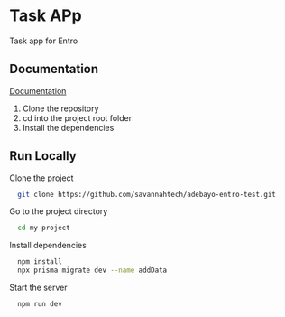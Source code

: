 
# Task APp

Task app for Entro



## Documentation

[Documentation](https://linktodocumentation)

1. Clone the repository
2. cd into the project root folder
2. Install the dependencies 
## Run Locally

Clone the project

```bash
  git clone https://github.com/savannahtech/adebayo-entro-test.git
```

Go to the project directory

```bash
  cd my-project
```

Install dependencies

```bash
  npm install
  npx prisma migrate dev --name addData
```

Start the server

```bash
  npm run dev
```


